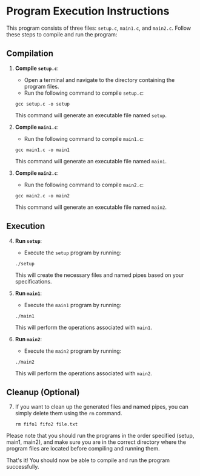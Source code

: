 # Program Execution Instructions

This program consists of three files: `setup.c`, `main1.c`, and `main2.c`. Follow these steps to compile and run the program:

## Compilation

1. **Compile `setup.c`**:

   - Open a terminal and navigate to the directory containing the program files.
   - Run the following command to compile `setup.c`:

   ```shell
   gcc setup.c -o setup
   ```

   This command will generate an executable file named `setup`.

2. **Compile `main1.c`**:

   - Run the following command to compile `main1.c`:

   ```shell
   gcc main1.c -o main1
   ```

   This command will generate an executable file named `main1`.

3. **Compile `main2.c`**:

   - Run the following command to compile `main2.c`:

   ```shell
   gcc main2.c -o main2
   ```

   This command will generate an executable file named `main2`.

## Execution

4. **Run `setup`**:

   - Execute the `setup` program by running:

   ```shell
   ./setup
   ```

   This will create the necessary files and named pipes based on your specifications.

5. **Run `main1`**:

   - Execute the `main1` program by running:

   ```shell
   ./main1
   ```

   This will perform the operations associated with `main1`.

6. **Run `main2`**:

   - Execute the `main2` program by running:

   ```shell
   ./main2
   ```

   This will perform the operations associated with `main2`.

## Cleanup (Optional)

7. If you want to clean up the generated files and named pipes, you can simply delete them using the `rm` command.

   ```shell
   rm fifo1 fifo2 file.txt
   ```

Please note that you should run the programs in the order specified (setup, main1, main2), and make sure you are in the correct directory where the program files are located before compiling and running them.

That's it! You should now be able to compile and run the program successfully.
